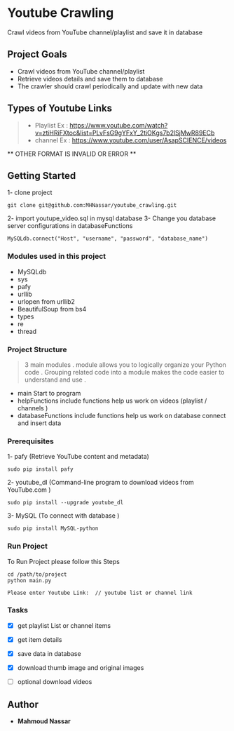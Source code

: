 # Youtube Crawling

Crawl videos from YouTube channel/playlist  and save it in database

## Project Goals

* Crawl videos from YouTube channel/playlist
* Retrieve videos details and save them to database
* The crawler should crawl periodically and update with new data

## Types of Youtube Links

> * Playlist Ex : https://www.youtube.com/watch?v=ztiHRiFXtoc&list=PLvFsG9gYFxY_2tiOKgs7b2lSjMwR89ECb
> * channel  Ex : https://www.youtube.com/user/AsapSCIENCE/videos

** OTHER FORMAT IS INVALID OR ERROR **


## Getting Started

1- clone project

```
git clone git@github.com:MHNassar/youtube_crawling.git

```
2- import youtupe_video.sql in mysql database
3- Change you database server configurations in databaseFunctions

```
MySQLdb.connect("Host", "username", "password", "database_name")

```




### Modules used in this project
- MySQLdb
- sys
- pafy
- urllib
- urlopen from urllib2
- BeautifulSoup from bs4
- types
- re
- thread

### Project Structure

> 3 main modules . module allows you to logically organize your Python code .
Grouping related code into a module makes the code easier to understand and use .

* main Start to program
* helpFunctions include functions help us work on videos (playlist / channels )
* databaseFunctions include functions help us work on database  connect and insert data

### Prerequisites

1- pafy (Retrieve YouTube content and metadata)

```
sudo pip install pafy

```
2- youtube_dl (Command-line program to download videos from YouTube.com )

```
sudo pip install --upgrade youtube_dl

```
3- MySQL (To connect with database )

```
sudo pip install MySQL-python

```
### Run Project
To Run Project please follow this Steps
```
cd /path/to/project
python main.py

Please enter Youtube Link:  // youtube list or channel link

```
### Tasks

- [x] get playlist List or channel  items
- [x] get item details
- [x] save data in database
- [x] download thumb image and original images
- [ ] optional download videos


## Author

* **Mahmoud Nassar**

